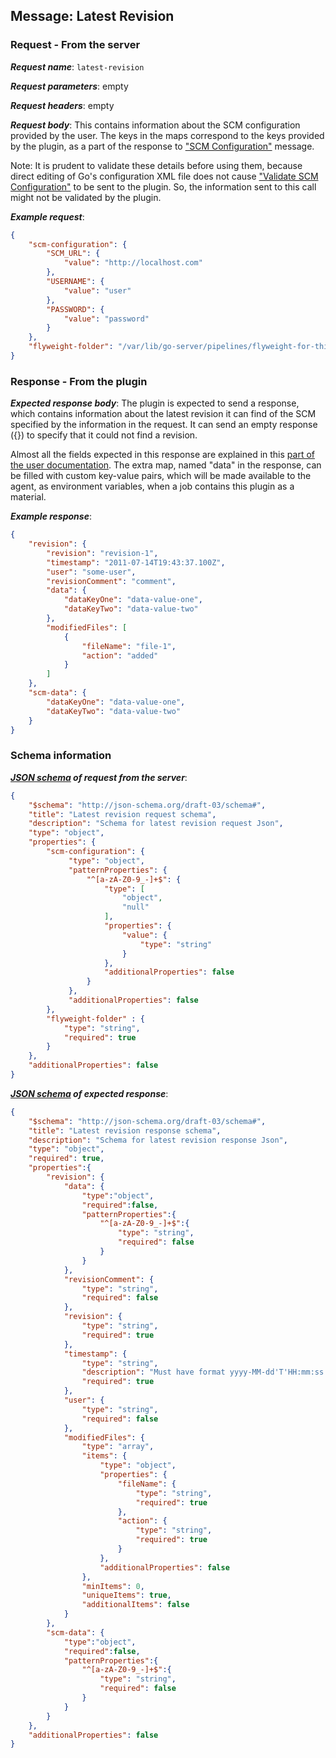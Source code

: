 ## Message: Latest Revision
 
### Request - From the server

***Request name***: `latest-revision`

***Request parameters***: empty

***Request headers***: empty

***Request body***: This contains information about the SCM configuration provided by the user. The keys in the maps correspond to the keys provided by the plugin, as a part of the response to ["SCM Configuration"](scm_configuration.md) message.

Note: It is prudent to validate these details before using them, because direct editing of Go's configuration XML file does not cause ["Validate SCM Configuration"](validate_scm_configuration.md) to be sent to the plugin. So, the information sent to this call might not be validated by the plugin.

***Example request***:

```json
{
    "scm-configuration": {
        "SCM_URL": {
            "value": "http://localhost.com"
        },
        "USERNAME": {
            "value": "user"
        },
        "PASSWORD": {
            "value": "password"
        }
    },
    "flyweight-folder": "/var/lib/go-server/pipelines/flyweight-for-this-material"
}
```

### Response - From the plugin

***Expected response body***: The plugin is expected to send a response, which contains information about the latest revision it can find of the SCM specified by the information in the request. It can send an empty response ({}) to specify that it could not find a revision.

Almost all the fields expected in this response are explained in this [part of the user documentation](http://docs.go.cd/current/extension_points/scm_extension.html#scm-information-display). The extra map, named "data" in the response, can be filled with custom key-value pairs, which will be made available to the agent, as environment variables, when a job contains this plugin as a material.

***Example response***:

```json
{
    "revision": {
        "revision": "revision-1",
        "timestamp": "2011-07-14T19:43:37.100Z",
        "user": "some-user",
        "revisionComment": "comment",
        "data": {
            "dataKeyOne": "data-value-one",
            "dataKeyTwo": "data-value-two"
        },
        "modifiedFiles": [
            {
                "fileName": "file-1",
                "action": "added"
            }
        ]
    },
    "scm-data": {
        "dataKeyOne": "data-value-one",
        "dataKeyTwo": "data-value-two"
    }
}
```

### Schema information

***[JSON schema](http://json-schema.org) of request from the server***:

```json
{
    "$schema": "http://json-schema.org/draft-03/schema#",
    "title": "Latest revision request schema",
    "description": "Schema for latest revision request Json",
    "type": "object",
    "properties": {
        "scm-configuration": {
             "type": "object",
             "patternProperties": {
                 "^[a-zA-Z0-9_-]+$": {
                     "type": [
                         "object",
                         "null"
                     ],
                     "properties": {
                         "value": {
                             "type": "string"
                         }
                     },
                     "additionalProperties": false
                 }
             },
             "additionalProperties": false
        },
        "flyweight-folder" : {
            "type": "string",
            "required": true
        }
    },
    "additionalProperties": false
}
```

***[JSON schema](http://json-schema.org) of expected response***:

```json
{
    "$schema": "http://json-schema.org/draft-03/schema#",
    "title": "Latest revision response schema",
    "description": "Schema for latest revision response Json",
    "type": "object",
    "required": true,
    "properties":{
        "revision": {
            "data": {
                "type":"object",
                "required":false,
                "patternProperties":{
                    "^[a-zA-Z0-9_-]+$":{
                        "type": "string",
                        "required": false
                    }
                }
            },
            "revisionComment": {
                "type": "string",
                "required": false
            },
            "revision": {
                "type": "string",
                "required": true
            },
            "timestamp": {
                "type": "string",
                "description": "Must have format yyyy-MM-dd'T'HH:mm:ss.SSS'Z'",
                "required": true
            },
            "user": {
                "type": "string",
                "required": false
            },
            "modifiedFiles": {
                "type": "array",
                "items": {
                    "type": "object",
                    "properties": {
                        "fileName": {
                            "type": "string",
                            "required": true
                        },
                        "action": {
                            "type": "string",
                            "required": true
                        }
                    },
                    "additionalProperties": false
                },
                "minItems": 0,
                "uniqueItems": true,
                "additionalItems": false
            }
        },
        "scm-data": {
            "type":"object",
            "required":false,
            "patternProperties":{
                "^[a-zA-Z0-9_-]+$":{
                    "type": "string",
                    "required": false
                }
            }
        }
    },
    "additionalProperties": false
}
```
